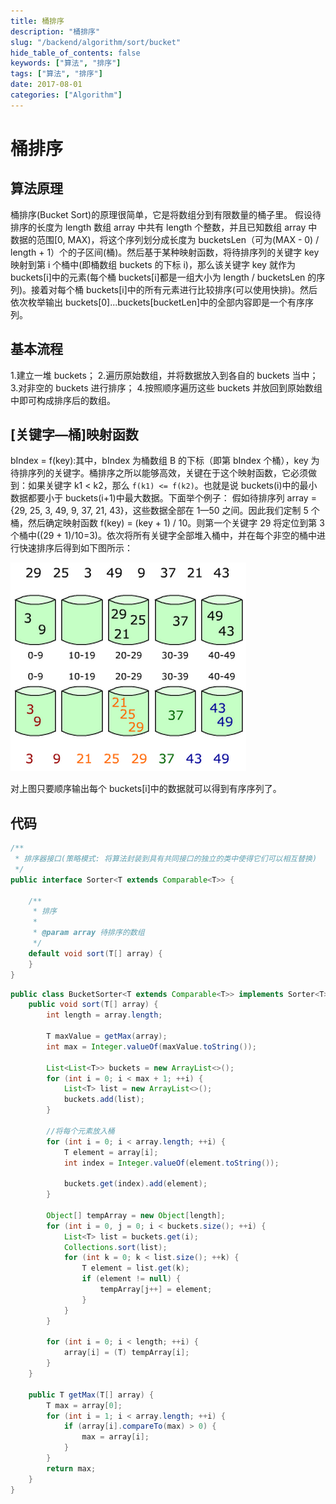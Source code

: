 ```yaml
---
title: 桶排序
description: "桶排序"
slug: "/backend/algorithm/sort/bucket"
hide_table_of_contents: false
keywords: ["算法", "排序"]
tags: ["算法", "排序"]
date: 2017-08-01
categories: ["Algorithm"]
---
```


# 桶排序
## 算法原理
桶排序(Bucket Sort)的原理很简单，它是将数组分到有限数量的桶子里。
假设待排序的长度为 length 数组 array 中共有 length 个整数，并且已知数组 array 中数据的范围[0, MAX)，将这个序列划分成长度为 bucketsLen（可为(MAX - 0) / length + 1）个的子区间(桶)。然后基于某种映射函数，将待排序列的关键字 key 映射到第 i 个桶中(即桶数组 buckets 的下标 i)，那么该关键字 key 就作为 buckets[i]中的元素(每个桶 buckets[i]都是一组大小为 length / bucketsLen 的序列)。接着对每个桶 buckets[i]中的所有元素进行比较排序(可以使用快排)。然后依次枚举输出 buckets[0]...buckets[bucketLen]中的全部内容即是一个有序序列。

## 基本流程
1.建立一堆 buckets； 
2.遍历原始数组，并将数据放入到各自的 buckets 当中； 
3.对非空的 buckets 进行排序； 
4.按照顺序遍历这些 buckets 并放回到原始数组中即可构成排序后的数组。

## [关键字—桶]映射函数
bIndex = f(key):其中，bIndex 为桶数组 B 的下标（即第 bIndex 个桶），key 为待排序列的关键字。桶排序之所以能够高效，关键在于这个映射函数，它必须做到：如果关键字 k1 < k2，那么 `f(k1) <= f(k2)`。也就是说 buckets(i)中的最小数据都要小于 buckets(i+1)中最大数据。下面举个例子：
假如待排序列 array = {29,  25,  3,  49,  9,  37,  21,  43}，这些数据全部在 1—50 之间。因此我们定制 5 个桶，然后确定映射函数 f(key) = (key + 1) / 10。则第一个关键字 29 将定位到第 3 个桶中((29 + 1)/10=3)。依次将所有关键字全部堆入桶中，并在每个非空的桶中进行快速排序后得到如下图所示：

![bucket](img/bucket.png)

对上图只要顺序输出每个 buckets[i]中的数据就可以得到有序序列了。

## 代码
```java
/**
 * 排序器接口(策略模式: 将算法封装到具有共同接口的独立的类中使得它们可以相互替换)
 */
public interface Sorter<T extends Comparable<T>> {

    /**
     * 排序
     *
     * @param array 待排序的数组
     */
    default void sort(T[] array) {
    }
}
```

```java
public class BucketSorter<T extends Comparable<T>> implements Sorter<T> {
    public void sort(T[] array) {
        int length = array.length;

        T maxValue = getMax(array);
        int max = Integer.valueOf(maxValue.toString());

        List<List<T>> buckets = new ArrayList<>();
        for (int i = 0; i < max + 1; ++i) {
            List<T> list = new ArrayList<>();
            buckets.add(list);
        }

        //将每个元素放入桶
        for (int i = 0; i < array.length; ++i) {
            T element = array[i];
            int index = Integer.valueOf(element.toString());

            buckets.get(index).add(element);
        }

        Object[] tempArray = new Object[length];
        for (int i = 0, j = 0; i < buckets.size(); ++i) {
            List<T> list = buckets.get(i);
            Collections.sort(list);
            for (int k = 0; k < list.size(); ++k) {
                T element = list.get(k);
                if (element != null) {
                    tempArray[j++] = element;
                }
            }
        }

        for (int i = 0; i < length; ++i) {
            array[i] = (T) tempArray[i];
        }
    }

    public T getMax(T[] array) {
        T max = array[0];
        for (int i = 1; i < array.length; ++i) {
            if (array[i].compareTo(max) > 0) {
                max = array[i];
            }
        }
        return max;
    }
}
```
